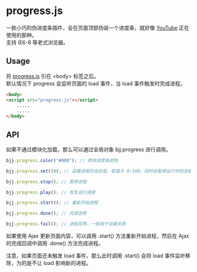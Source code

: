 ﻿# progress.js

一款小巧的伪进度条插件，会在页面顶部伪装一个进度条，就好像 [YouTube](https://www.youtube.com/) 正在使用的那种。<br>
支持 IE6-8 等老式浏览器。

## Usage

将 [progress.js] 引在 \<body\> 标签之后。<br>
默认情况下 progress 会监听页面的 load 事件，当 load 事件触发时完成进程。

``` html
<body>
<script src="progress.js"></script>
	.....
	.....
</body>

```
[progress.js]: https://github.com/baijunjie/progress.js/blob/master/progress.js

## API

如果不通过模块化加载，那么可以通过全局对象 bjj.progress 进行调用。

``` js
bjj.progress.color("#000"); // 修改进度条颜色

bjj.progress.set(50); // 设置进程的当前值，取值为 0~100。同时会暂停运行中的进程，使进程变为手动设置

bjj.progress.stop(); //	暂停进程

bjj.progress.play(); // 恢复运行进程

bjj.progress.start(); // 重新开始进程

bjj.progress.done(); // 完成进程

bjj.progress.fail(); // 进程回零，一般用于加载失败
```

如果使用 Ajax 更新页面内容，可以调用 .start() 方法重新开始进程，然后在 Ajax 的完成回调中调用 .done() 方法完成进程。<br>

注意，如果页面还未触发 load 事件，那么此时调用 .start() 会将 load 事件监听移除，为的是不让 load 影响新的进程。







